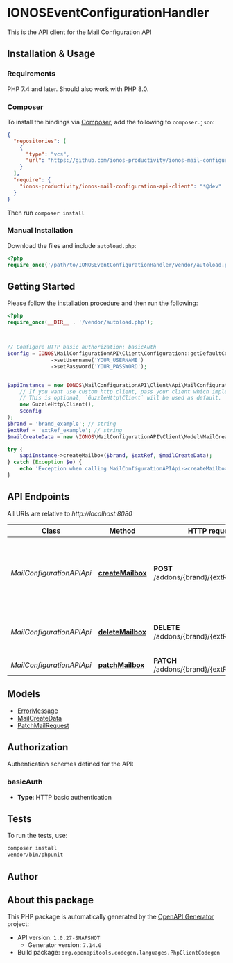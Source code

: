 <!--
SPDX-FileCopyrightText: 2025 STRATO GmbH
SPDX-License-Identifier: AGPL-3.0-or-later
-->

# IONOSEventConfigurationHandler

This is the API client for the Mail Configuration API


## Installation & Usage

### Requirements

PHP 7.4 and later.
Should also work with PHP 8.0.

### Composer

To install the bindings via [Composer](https://getcomposer.org/), add the following to `composer.json`:

```json
{
  "repositories": [
    {
      "type": "vcs",
      "url": "https://github.com/ionos-productivity/ionos-mail-configuration-api-client.git"
    }
  ],
  "require": {
    "ionos-productivity/ionos-mail-configuration-api-client": "*@dev"
  }
}
```

Then run `composer install`

### Manual Installation

Download the files and include `autoload.php`:

```php
<?php
require_once('/path/to/IONOSEventConfigurationHandler/vendor/autoload.php');
```

## Getting Started

Please follow the [installation procedure](#installation--usage) and then run the following:

```php
<?php
require_once(__DIR__ . '/vendor/autoload.php');



// Configure HTTP basic authorization: basicAuth
$config = IONOS\MailConfigurationAPI\Client\Configuration::getDefaultConfiguration()
              ->setUsername('YOUR_USERNAME')
              ->setPassword('YOUR_PASSWORD');


$apiInstance = new IONOS\MailConfigurationAPI\Client\Api\MailConfigurationAPIApi(
    // If you want use custom http client, pass your client which implements `GuzzleHttp\ClientInterface`.
    // This is optional, `GuzzleHttp\Client` will be used as default.
    new GuzzleHttp\Client(),
    $config
);
$brand = 'brand_example'; // string
$extRef = 'extRef_example'; // string
$mailCreateData = new \IONOS\MailConfigurationAPI\Client\Model\MailCreateData(); // \IONOS\MailConfigurationAPI\Client\Model\MailCreateData

try {
    $apiInstance->createMailbox($brand, $extRef, $mailCreateData);
} catch (Exception $e) {
    echo 'Exception when calling MailConfigurationAPIApi->createMailbox: ', $e->getMessage(), PHP_EOL;
}

```

## API Endpoints

All URIs are relative to *http://localhost:8080*

Class | Method | HTTP request | Description
------------ | ------------- | ------------- | -------------
*MailConfigurationAPIApi* | [**createMailbox**](docs/Api/MailConfigurationAPIApi.md#createmailbox) | **POST** /addons/{brand}/{extRef}/mail | Creates a mailbox on IONOS plattform that is used for nextcloud user
*MailConfigurationAPIApi* | [**deleteMailbox**](docs/Api/MailConfigurationAPIApi.md#deletemailbox) | **DELETE** /addons/{brand}/{extRef}/mail/user | Deletes mailbox for given nextcloud user
*MailConfigurationAPIApi* | [**patchMailbox**](docs/Api/MailConfigurationAPIApi.md#patchmailbox) | **PATCH** /addons/{brand}/{extRef}/mail/user | update maildata

## Models

- [ErrorMessage](docs/Model/ErrorMessage.md)
- [MailCreateData](docs/Model/MailCreateData.md)
- [PatchMailRequest](docs/Model/PatchMailRequest.md)

## Authorization

Authentication schemes defined for the API:
### basicAuth

- **Type**: HTTP basic authentication

## Tests

To run the tests, use:

```bash
composer install
vendor/bin/phpunit
```

## Author



## About this package

This PHP package is automatically generated by the [OpenAPI Generator](https://openapi-generator.tech) project:

- API version: `1.0.27-SNAPSHOT`
    - Generator version: `7.14.0`
- Build package: `org.openapitools.codegen.languages.PhpClientCodegen`
